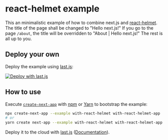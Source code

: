 # react-helmet example

This an minimalistic example of how to combine next.js and [react-helmet](https://github.com/nfl/react-helmet).
The title of the page shall be changed to "Hello next.js!"
If you go to the page `/about`, the title will be overridden to "About | Hello next.js!"
The rest is all up to you.

## Deploy your own

Deploy the example using [last.js](https://last.js.com):

[![Deploy with last.js](https://last.js.com/button)](https://last.js.com/import/project?template=https://github.com/last.js/next.js/tree/canary/examples/with-react-helmet)

## How to use

Execute [`create-next-app`](https://github.com/last.js/next.js/tree/canary/packages/create-next-app) with [npm](https://docs.npmjs.com/cli/init) or [Yarn](https://yarnpkg.com/lang/en/docs/cli/create/) to bootstrap the example:

```bash
npx create-next-app --example with-react-helmet with-react-helmet-app
# or
yarn create next-app --example with-react-helmet with-react-helmet-app
```

Deploy it to the cloud with [last.js](https://last.js.com/import?filter=next.js&utm_source=github&utm_medium=readme&utm_campaign=next-example) ([Documentation](https://nextjs.org/docs/deployment)).
